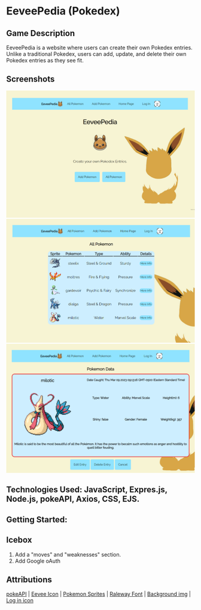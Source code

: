 # EeveePedia (Pokedex)

## Game Description
EeveePedia is a website where users can create their own Pokedex entries. Unlike a traditional Pokedex, users can add, update, and delete their own Pokedex entries as they see fit.

## Screenshots
 ![Landing Page](/eeveepedia/screenshots/landingpage.PNG?raw=true)
 ![Index Page](/eeveepedia/screenshots/indexpage.PNG?raw=true)
 ![Show Page](/eeveepedia/screenshots/showpage.PNG?raw=true)

## Technologies Used: JavaScript, Expres.js, Node.js, pokeAPI, Axios, CSS, EJS.

## Getting Started: 



## Icebox 
1. Add a "moves" and "weaknesses" section.
2. Add Google oAuth


## Attributions

 [pokeAPI](https://pokeapi.co/) |
 [Eevee Icon](https://cdn.iconscout.com/icon/premium/png-256-thumb/eevee-1-674557.png?f=webp&w=128) |
 [Pokemon Sprites](https://raw.githubusercontent.com/PokeAPI/sprites/master/sprites/pokemon/70.png) |
 [Raleway Font](https://fonts.googleapis.com/css2?family=Raleway&display=swap) |
 [Background img](https://images-wixmp-ed30a86b8c4ca887773594c2.wixmp.com/f/0175abf7-30ef-485d-ba79-f390306514eb/dca1aml-c1a38e33-5f55-4b47-8606-2166d1604d90.png/v1/fill/w_1024,h_640,q_80,strp/minimalist___eevee_by_dsolitude_dca1aml-fullview.jpg?token=eyJ0eXAiOiJKV1QiLCJhbGciOiJIUzI1NiJ9.eyJzdWIiOiJ1cm46YXBwOjdlMGQxODg5ODIyNjQzNzNhNWYwZDQxNWVhMGQyNmUwIiwiaXNzIjoidXJuOmFwcDo3ZTBkMTg4OTgyMjY0MzczYTVmMGQ0MTVlYTBkMjZlMCIsIm9iaiI6W1t7ImhlaWdodCI6Ijw9NjQwIiwicGF0aCI6IlwvZlwvMDE3NWFiZjctMzBlZi00ODVkLWJhNzktZjM5MDMwNjUxNGViXC9kY2ExYW1sLWMxYTM4ZTMzLTVmNTUtNGI0Ny04NjA2LTIxNjZkMTYwNGQ5MC5wbmciLCJ3aWR0aCI6Ijw9MTAyNCJ9XV0sImF1ZCI6WyJ1cm46c2VydmljZTppbWFnZS5vcGVyYXRpb25zIl19.bStPOvJ-QXMTINvdIx9pRSS51dAp4ZPyAcTNv3cKNd4) |
 [Log in icon](https://encrypted-tbn0.gstatic.com/images?q=tbn:ANd9GcRxbzOGEede5xA6f6qCXdjXApE0qR_f51DuZg&usqp=CAU)